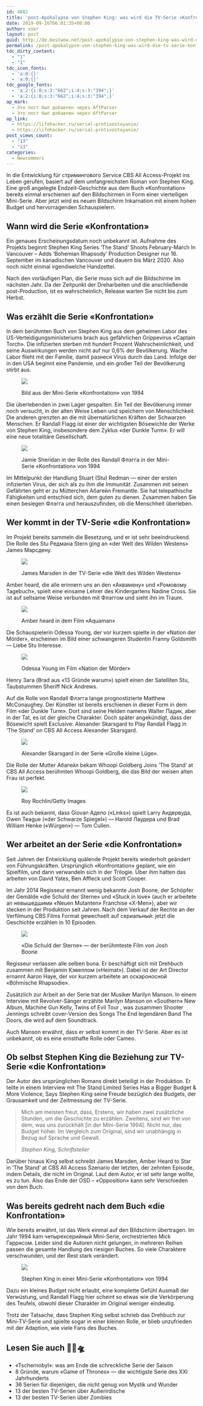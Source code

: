 ```yaml
---
id: 4882
title: 'post-Apokalypse von Stephen King: was wird die TV-Serie «Konfrontation»'
date: 2019-09-26T06:01:35+00:00
author: user
layout: post
guid: http://de.bestwow.net/post-apokalypse-von-stephen-king-was-wird-die-tv-serie-konfrontation/
permalink: /post-apokalypse-von-stephen-king-was-wird-die-tv-serie-konfrontation/
tdc_dirty_content:
  - "1"
  - "1"
tdc_icon_fonts:
  - 'a:0:{}'
  - 'a:0:{}'
tdc_google_fonts:
  - 'a:2:{i:0;s:3:"662";i:4;s:3:"394";}'
  - 'a:2:{i:0;s:3:"662";i:4;s:3:"394";}'
ap_mark:
  - Это пост был добавлен через AftParser
  - Это пост был добавлен через AftParser
ap_link:
  - https://lifehacker.ru/serial-protivostoyanie/
  - https://lifehacker.ru/serial-protivostoyanie/
post_views_count:
  - "13"
  - "13"
categories:
  - Newcommers
---
```

In die Entwicklung für стримингового Service CBS All Access-Projekt ins Leben gerufen, basiert auf dem umfangreichsten Roman von Stephen King. Eine groß angelegte Endzeit-Geschichte aus dem Buch «Konfrontation» bereits einmal erschienen auf den Bildschirmen in Form einer vierteiligen Mini-Serie. Aber jetzt wird es neuen Bildschirm Inkarnation mit einem hohen Budget und hervorragenden Schauspielern.

## Wann wird die Serie «Konfrontation»

Ein genaues Erscheinungsdatum noch unbekannt ist. Aufnahme des Projekts beginnt <span><span> Stephen King Series &#8216;The Stand&#8217; Shoots February-March In Vancouver – Adds &#8216;Bohemian Rhapsody&#8217; Production Designer </span> </span> nur 16. September im kanadischen Vancouver und dauern bis März 2020. Also noch nicht einmal irgendwelche Handzettel.

Nach den vorläufigen Plan, die Serie muss sich auf die Bildschirme im nächsten Jahr. Da der Zeitpunkt der Dreharbeiten und die anschließende post-Production, ist es wahrscheinlich, Release warten Sie nicht bis zum Herbst.

## Was erzählt die Serie «Konfrontation»

In dem berühmten Buch von Stephen King aus dem geheimen Labor des US-Verteidigungsministeriums brach aus gefährlichen Grippevirus «Captain Torch». Die infizierten sterben mit hundert Prozent Wahrscheinlichkeit, und seine Auswirkungen werden nicht auf nur 0,6% der Bevölkerung. Wache Labor flieht mit der Familie, damit разнеся Virus durch das Land. Infolge der in den USA beginnt eine Pandemie, und ein großer Teil der Bevölkerung stirbt aus.<figure>

![](http://de.bestwow.net/wp-content/uploads/2019/09/postapokalipsis-ot-stivena-kinga-kakim-budet-serial-protivostoyanie-1.png) <figcaption>Bild aus der Mini-Serie «Konfrontation» von 1994</figcaption></figure> 

Die überlebenden in zwei Lager gespalten. Ein Teil der Bevölkerung immer noch versucht, in der alten Weise Leben und speichern von Menschlichkeit. Die anderen grenzten an die mit übernatürlichen Kräften der Schwarzen Menschen. Er Randall Flagg ist einer der wichtigsten Bösewichte der Werke von Stephen King, insbesondere dem Zyklus «der Dunkle Turm». Er will eine neue totalitäre Gesellschaft.<figure>

![](http://de.bestwow.net/wp-content/uploads/2019/09/postapokalipsis-ot-stivena-kinga-kakim-budet-serial-protivostoyanie-2.jpg) <figcaption>Jamie Sheridan in der Rolle des Randall Флэгга in der Mini-Serie «Konfrontation» von 1994</figcaption></figure> 

Im Mittelpunkt der Handlung Stuart (Stu) Redman — einer der ersten infizierten Virus, der sich als zu ihm die Immunität. Zusammen mit seinen Gefährten geht er zu Mütterchen Абагейл Fremantle. Sie hat telepathische Fähigkeiten und entschied sich, dem guten zu dienen. Zusammen haben Sie einen besiegen Флэгга und herauszufinden, ob die Menschheit überleben.

## Wer kommt in der TV-Serie «die Konfrontation»

Im Projekt bereits sammeln die Besetzung, und er ist sehr beeindruckend. Die Rolle des Stu Редмана Stern ging an «der Welt des Wilden Westens» James Марсдену.<figure>

![](http://de.bestwow.net/wp-content/uploads/2019/09/postapokalipsis-ot-stivena-kinga-kakim-budet-serial-protivostoyanie-3.jpg) <figcaption>James Marsden in der TV-Serie «die Welt des Wilden Westens»</figcaption></figure> 

Amber heard, die alle erinnern uns an den «Аквамену» und «Ромовому Tagebuch», spielt eine einsame Lehrer des Kindergartens Nadine Cross. Sie ist auf seltsame Weise verbunden mit Флэггом und sieht ihn im Traum.<figure>

![](http://de.bestwow.net/wp-content/uploads/2019/09/postapokalipsis-ot-stivena-kinga-kakim-budet-serial-protivostoyanie-4.jpg) <figcaption>Amber heard in dem Film «Aquaman»</figcaption></figure> 

Die Schauspielerin Odessa Young, der vor kurzem spielte in der «Nation der Mörder», erscheinen im Bild einer schwangeren Studentin Franny Goldsmith — Liebe Stu Interesse.<figure>

![](http://de.bestwow.net/wp-content/uploads/2019/09/postapokalipsis-ot-stivena-kinga-kakim-budet-serial-protivostoyanie-5.png) <figcaption>Odessa Young im Film «Nation der Mörder»</figcaption></figure> 

Henry Зага (Brad aus «13 Gründe warum») spielt einen der Satelliten Stu, Taubstummen Sheriff Nick Andrews.

Auf die Rolle von Randall Флэгга lange prognostizierte Matthew McConaughey. Der Künstler ist bereits erschienen in dieser Form in dem Film «der Dunkle Turm». Dort sind seine Helden namens Walter Падик, aber in der Tat, es ist der gleiche Charakter. Doch später angekündigt, dass der Bösewicht spielt  <span><span> Exclusive: Alexander Skarsgard to Play Randall Flagg in &#8216;The Stand&#8217; on CBS All Access </span> </span> Alexander Skarsgard.<figure>

![](http://de.bestwow.net/wp-content/uploads/2019/09/postapokalipsis-ot-stivena-kinga-kakim-budet-serial-protivostoyanie-6.jpeg) <figcaption>Alexander Skarsgard in der Serie «Große kleine Lüge».</figcaption></figure> 

Die Rolle der Mutter Абагейл bekam  <span><span> Whoopi Goldberg Joins &#8216;The Stand&#8217; at CBS All Access </span> </span> berühmten Whoopi Goldberg, die das Bild der weisen alten Frau ist perfekt.<figure>

![](http://de.bestwow.net/wp-content/uploads/2019/09/postapokalipsis-ot-stivena-kinga-kakim-budet-serial-protivostoyanie-7.jpg) <figcaption>Roy Rochlin/Getty Images</figcaption></figure> 

Es ist auch bekannt, dass Giovan Адепо («Links») spielt Larry Андервуда, Owen Teague («der Schwarze Spiegel») — Harold Лаудера und Brad William Henke («Würgen») — Tom Cullen.

## Wer arbeitet an der Serie «die Konfrontation»

Seit Jahren der Entwicklung quälende Projekt bereits wiederholt geändert von Führungskräften. Ursprünglich «Konfrontation» geplant, wie ein Spielfilm, und dann verwandeln sich in der Trilogie. Über ihm hatten das arbeiten von David Yates, Ben Affleck und Scott Cooper.

Im Jahr 2014 Regisseur ernannt wenig bekannte Josh Boone, der Schöpfer der Gemälde «die Schuld der Sterne» und «Stuck in love» (auch er arbeitete an невышедшими «Neuen Mutanten» Franchise «X-Men»), aber wir stecken in der Produktion seit Jahren. Nach dem Verkauf der Rechte an der Verfilmung CBS Films Format gewechselt auf сериальный: jetzt die Geschichte erzählen in 10 Episoden.<figure>

![](http://de.bestwow.net/wp-content/uploads/2019/09/postapokalipsis-ot-stivena-kinga-kakim-budet-serial-protivostoyanie-8.jpg) <figcaption>«Die Schuld der Sterne» — der berühmteste Film von Josh Boone</figcaption></figure> 

Regisseur verlassen alle selben buna. Er beschäftigt sich mit Drehbuch zusammen mit Benjamin Кэвеллом («Heimat»). Dabei ist der Art Director ernannt Aaron Haye, der vor kurzem arbeitete an оскароносной «Böhmische Rhapsodie».

Zusätzlich zur Arbeit an der Serie trat der Musiker Marilyn Manson. In einem Interview mit Revolver-Sänger erzählte <span><span> Marilyn Manson on «Southern» New Album, Machine Gun Kelly, Twins of Evil Tour </span> </span>, was zusammen Shooter Jennings schreibt cover-Version des Songs The End legendären Band The Doors, die wird auf dem Soundtrack.</p> 

Auch Manson erwähnt, dass er selbst kommt in der TV-Serie. Aber es ist unbekannt, ob es eine ernsthafte Rolle oder Cameo.

## Ob selbst Stephen King die Beziehung zur TV-Serie «die Konfrontation»

Der Autor des ursprünglichen Romans direkt beteiligt in der Produktion. Er teilte in einem Interview mit <span><span> The Stand Limited Series Has a Bigger Budget & More Violence, Says Stephen King </span> </span> seine Freude bezüglich des Budgets, der Grausamkeit und der Zeitmessung der TV-Serie.

> <div>
>   <p>
>     Mich am meisten freut, dass, Erstens, wir haben zwei zusätzliche Stunden, um die Geschichte zu erzählen. Zweitens, sind wir frei von dem, was uns zurückhält [in der Mini-Serie 1994]. Nicht nur, das Budget höher. Im Vergleich zum Original, sind wir unabhängig in Bezug auf Sprache und Gewalt.
>   </p></p>
> </div>
> 
> _Stephen King, Schriftsteller_

Darüber hinaus King selbst schreibt <span><span> James Marsden, Amber Heard to Star in &#8216;The Stand&#8217; at CBS All Access </span> </span> Szenario der letzten, der zehnten Episode, indem Details, die nicht im Original. Laut dem Autor, er ist sehr lange wollte, es zu tun. Also das Ende der OSD &#8211; «Opposition» kann sehr Verschieden von dem Buch.

## Was bereits gedreht nach dem Buch «die Konfrontation»

Wie bereits erwähnt, ist das Werk einmal auf den Bildschirm übertragen. Im Jahr 1994 kam четырехсерийный Mini-Serie, orchestrierten Mick Гаррисом. Leider sind die Autoren nicht gelungen, in mehreren Reihen passen die gesamte Handlung des riesigen Buches. So viele Charaktere verschwunden, und der Rest stark verändert.<figure>

![](http://de.bestwow.net/wp-content/uploads/2019/09/postapokalipsis-ot-stivena-kinga-kakim-budet-serial-protivostoyanie-9.jpg) <figcaption>Stephen King in einer Mini-Serie «Konfrontation» von 1994</figcaption></figure> 

Dazu ein kleines Budget nicht erlaubt, eine komplette Gefühl Ausmaß der Verwüstung, und Randall Flagg hier scheint so etwas wie die Verkörperung des Teufels, obwohl dieser Charakter im Original weniger eindeutig.

Trotz der Tatsache, dass Stephen King selbst schrieb das Drehbuch zur Mini-TV-Serie und spielte sogar in einer kleinen Rolle, er blieb unzufrieden mit der Adaption, wie viele Fans des Buches.

<div>
  <h2 class="read-also__title">
    <span>Lesen Sie auch</span> <span>💉👾🛸 </span>
  </h2>
  
  <ul class="read-also__list">
    <li>
      «Tschernobyl»: was am Ende die schreckliche Serie der Saison
    </li>
    <li>
      8 Gründe, warum «Game of Thrones» — die wichtigste Serie des XXI Jahrhunderts
    </li>
    <li>
      36 Serien für diejenigen, die nicht genug von Mystik und Wunder
    </li>
    <li>
      13 der besten TV-Serien über Außerirdische
    </li>
    <li>
      13 der besten TV-Serien über Zombies
    </li>
  </ul>
</div>